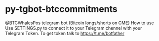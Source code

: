 # py-tgbot-btccommitments
@BTCWhalesPos telegram bot (Bitcoin longs/shorts on CME)
How to use
Use SETTINGS.py to connect it to your Telegram chennel with your Telegram Token. To get token talk to https://t.me/botfather
